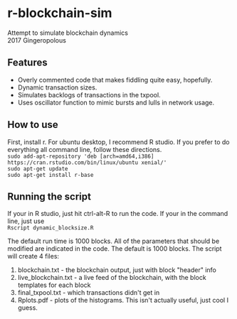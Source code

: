 # r-blockchain-sim
Attempt to simulate blockchain dynamics  
2017 Gingeropolous  

## Features
- Overly commented code that makes fiddling quite easy, hopefully.  
- Dynamic transaction sizes.  
- Simulates backlogs of transactions in the txpool.  
- Uses oscillator function to mimic bursts and lulls in network usage. 

## How to use
First, install r. For ubuntu desktop, I recommend R studio. If you prefer to do everything all command line, follow these directions.  
```sudo add-apt-repository 'deb [arch=amd64,i386] https://cran.rstudio.com/bin/linux/ubuntu xenial/'```  
```sudo apt-get update```  
```sudo apt-get install r-base```  

## Running the script
If your in R studio, just hit ctrl-alt-R to run the code. If your in the command line, just use  
```Rscript dynamic_blocksize.R```  

The default run time is 1000 blocks. All of the parameters that should be modified are indicated in the code. The default is 1000 blocks. The script will create 4 files:  
1. blockchain.txt - the blockchain output, just with block "header" info
2. live_blockchain.txt - a live feed of the blockchain, with the block templates for each block 
3. final_txpool.txt - which transactions didn't get in
4. Rplots.pdf - plots of the histograms. This isn't actually useful, just cool I guess. 
